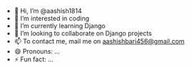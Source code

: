 - 👋 Hi, I’m @aashish1814
- 👀 I’m interested in coding
- 🌱 I’m currently learning Django 
- 💞️ I’m looking to collaborate on Django projects
- 📫 To contact me, mail me on aashishbari456@gmail.com
- 😄 Pronouns: ...
- ⚡ Fun fact: ...

<!---
aashish1814/aashish1814 is a ✨ special ✨ repository because its `README.md` (this file) appears on your GitHub profile.
You can click the Preview link to take a look at your changes.
--->
